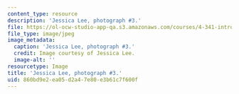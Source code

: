```yaml
---
content_type: resource
description: 'Jessica Lee, photograph #3.'
file: https://ol-ocw-studio-app-qa.s3.amazonaws.com/courses/4-341-introduction-to-photography-and-related-media-fall-2007/860bd9e2ea05d2a47e80e3b61c7f600f_lee3.jpg
file_type: image/jpeg
image_metadata:
  caption: 'Jessica Lee, photograph #3.'
  credit: Image courtesy of Jessica Lee.
  image-alt: ''
resourcetype: Image
title: 'Jessica Lee, photograph #3.'
uid: 860bd9e2-ea05-d2a4-7e80-e3b61c7f600f
---
```

